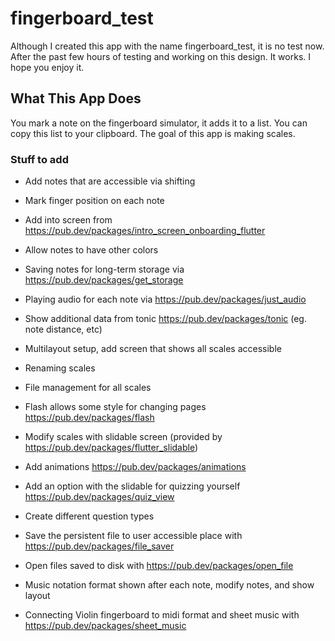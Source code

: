 # fingerboard_test

Although I created this app with the name fingerboard_test, it is no test now. After the past few hours of testing and working on this design. It works. I hope you enjoy it.

## What This App Does

You mark a note on the fingerboard simulator, it adds it to a list. You can copy this list to your clipboard. The goal of this app is making scales.

### Stuff to add

+ Add notes that are accessible via shifting

+ Mark finger position on each note

+ Add into screen from https://pub.dev/packages/intro_screen_onboarding_flutter

+ Allow notes to have other colors

+ Saving notes for long-term storage via https://pub.dev/packages/get_storage

+ Playing audio for each note via https://pub.dev/packages/just_audio

+ Show additional data from tonic https://pub.dev/packages/tonic (eg. note distance, etc)

+ Multilayout setup, add screen that shows all scales accessible

+ Renaming scales

+ File management for all scales

+ Flash allows some style for changing pages https://pub.dev/packages/flash

+ Modify scales with slidable screen (provided by https://pub.dev/packages/flutter_slidable)

+ Add animations https://pub.dev/packages/animations

+ Add an option with the slidable for quizzing yourself https://pub.dev/packages/quiz_view

+ Create different question types

+ Save the persistent file to user accessible place with https://pub.dev/packages/file_saver

+ Open files saved to disk with https://pub.dev/packages/open_file

+ Music notation format shown after each note, modify notes, and show layout

+ Connecting Violin fingerboard to midi format and sheet music with https://pub.dev/packages/sheet_music